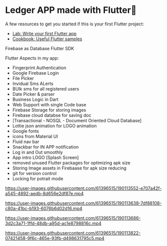# Ledger APP made with Flutter💙



A few resources to get you started if this is your first Flutter project:

- [Lab: Write your first Flutter app](https://flutter.dev/docs/get-started/codelab)
- [Cookbook: Useful Flutter samples](https://flutter.dev/docs/cookbook)

Firebase as Database
Flutter SDK

Flutter Aspects in my app:
- Fingerprint Authentication
- Google Firebase Login
- File Picker
- Invidual Sms ALerts
- BUlk sms for all registered users
- Date Picker & parser
- Business Logic in Dart
- Web Support with single Code base 
- Firebase Storage for storing images
- Firebase cloud databse for saving doc 
- [Transactional - NOSQL - Document Oriented Cloud Database]
- Lottie json animation for LOGO animation
- Google fonts
- icons from Material UI
- Fluid nav bar
- Snackbar for IN APP notification
- Log in and Out smoothly
- App intro LOGO [Splash Screen]
- removed unused Flutter packages for optimizing apk size
- Storing Image assets in Firebaase for apk size reducing
- git for version control
- Locking for potrait mode 






https://user-images.githubusercontent.com/61396515/190113552-e707a42f-a545-4892-aedb-8d656e2df87e.mp4 



https://user-images.githubusercontent.com/61396515/190113638-7df88108-c80a-41bc-b193-6076b6d02d16.mp4



https://user-images.githubusercontent.com/61396515/190113686-3d2c3a71-1ffd-48db-a95d-ac1e8798816c.mp4



https://user-images.githubusercontent.com/61396515/190113822-07421458-9f6c-465e-93fb-d498631795c5.mp4


